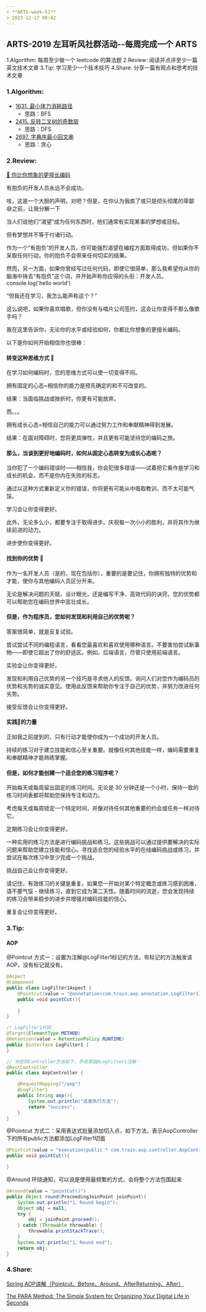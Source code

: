 ```yaml
---
> **ARTS-week-51**
> 2023-12-17 08:42
---
```



## ARTS-2019 左耳听风社群活动--每周完成一个 ARTS
1.Algorithm: 每周至少做一个 leetcode 的算法题
2.Review: 阅读并点评至少一篇英文技术文章
3.Tip: 学习至少一个技术技巧
4.Share: 分享一篇有观点和思考的技术文章

### 1.Algorithm:

- [1631. 最小体力消耗路径](https://leetcode.cn/problems/path-with-minimum-effort/submissions/488099050/) 
    + 思路：BFS
- [2415. 反转二叉树的奇数层](https://leetcode.cn/problems/reverse-odd-levels-of-binary-tree/submissions/489007359/) 
    + 思路：DFS
- [2697. 字典序最小回文串](https://leetcode.cn/problems/lexicographically-smallest-palindrome/submissions/488790912/)
    + 思路：贪心

### 2.Review:

[👏 你比你想象的更擅长编码](https://dev.to/evergrowingdev/youre-better-at-coding-than-you-think-you-are-1gd)

有抱负的开发人员永远不会成功。

哇，这是一个大胆的声明，对吧？但是，在你认为我疯了或只是彻头彻尾的卑鄙😅之前，让我分解一下

当人们说他们“渴望”成为任何东西时，他们通常有实现某事的梦想或目标。

但有梦想并不等于付诸行动。

作为一个“有抱负”的开发人员，你可能强烈渴望在编程方面取得成功，但如果你不采取任何行动，你的抱负不会带来任何切实的结果。

然而，另一方面，如果你曾经写过任何代码，即使它很简单，那么我希望你从你的脑海中抹去“有抱负”这个词，并开始声称你应得的头衔：开发人员。console.log('hello world')

“但我还在学习，我怎么能声称这个？”

这么说吧，如果你喜欢唱歌，但你没有与唱片公司签约，这会让你变得不那么像歌手吗？

我在这里告诉你，无论你的水平或经验如何，你都比你想象的更擅长编码。

以下是你如何开始相信你也很棒：

#### 转变这种思维方式 🤯

在学习如何编码时，您的思维方式可以使一切变得不同。

拥有固定的心态=相信你的能力是预先确定的和不可改变的。

结果：当面临挑战或挫折时，你更有可能放弃。

而。。。

拥有成长心态=相信自己的能力可以通过努力工作和奉献精神得到发展。

结果：在面对障碍时，您将更具弹性，并且更有可能坚持您的编码之旅。

#### 那么，当谈到更好地编码时，如何从固定心态转变为成长心态呢？

当你犯了一个编码错误时——相信我，你会犯很多错误——试着把它看作是学习和成长的机会，而不是你内在失败的标志。

通过以这种方式重新定义你的错误，你将更有可能从中吸取教训，而不太可能气馁。

学习会让你变得更好。

此外，无论多么小，都要专注于取得进步。庆祝每一次小小的胜利，并将其作为继续前进的动力。

进步使你变得更好。

#### 找到你的优势 💪

作为一名开发人员（是的，现在包括你），重要的是要记住，你拥有独特的优势和才能，使你与其他编码人员区分开来。

无论是解决问题的天赋、设计眼光，还是编写干净、高效代码的诀窍，您的优势都可以帮助您在编码世界中茁壮成长。

#### 但是，作为程序员，您如何发现和利用自己的优势呢？

答案很简单，就是反复试验。

尝试尝试不同的编程语言，看看您最喜欢和喜欢使用哪种语言。不要害怕尝试新事物——即使它超出了你的舒适区。例如，后端语言，尽管只使用前端语言。

实验会让你变得更好。

发现和利用自己优势的另一个技巧是寻求他人的反馈。询问人们对您作为编码员的优势和劣势的诚实意见。使用此反馈来帮助你专注于自己的优势，并努力改进任何劣势。

接受反馈会让你变得更好。

#### 实践💫的力量

正如我之前提到的，只有行动才能使你成为一个成功的开发人员。

持续的练习对于建立技能和信心至关重要。就像任何其他技能一样，编码需要重复和奉献精神才能熟练掌握。

#### 但是，如何才能创建一个适合您的练习程序呢？

开始每天或每周留出固定的练习时间。无论是 30 分钟还是一个小时，保持一致的练习时间表都将帮助您保持专注和动力。

考虑每天或每周锁定一个特定时间，并像对待任何其他重要的约会或任务一样对待它。

定期练习会让你变得更好。

一种实用的练习方法是进行编码挑战和练习。这些挑战可以通过提供要解决的实际问题来帮助您建立技能和信心。寻找适合您的经验水平的在线编码挑战或练习，并尝试在每次练习中至少完成一个挑战。

挑战自己会让你变得更好。

请记住，有效练习的关键是重复。如果您一开始对某个特定概念或练习感到困难，请不要气馁 - 继续练习，直到它成为第二天性。随着时间的流逝，您会发现持续的练习会带来稳步的进步并增强对编码技能的信心。

重复会让你变得更好。

### 3.Tip:

#### AOP 

@Pointcut 方式一：设置为注解@LogFilter1标记的方法，有标记的方法触发该AOP，没有标记就没有。

```java
@Aspect
@Component
public class LogFilter1Aspect {
    @Pointcut(value = "@annotation(com.train.aop.annotation.LogFilter1)")
    public void pointCut(){
    
    }
}

// LogFilter1代码：
@Target(ElementType.METHOD)
@Retention(value = RetentionPolicy.RUNTIME)
public @interface LogFilter1 {
}

// 对应的Controller方法如下，手动添加@LogFilter1注解：
@RestController
public class AopController {

    @RequestMapping("/aop")
    @LogFilter1
    public String aop(){
        System.out.println("这是执行方法");
        return "success";
    }
}
```

@Pointcut 方式二：采用表达式批量添加切入点，如下方法，表示AopController下的所有public方法都添加LogFilter1切面

```java
@Pointcut(value = "execution(public * com.train.aop.controller.AopController.*(..))")
public void pointCut(){

}
```

@Around 环绕通知，可以说是使用最频繁的方式，会将整个方法包围起来

```java
@Around(value = "pointCut()")
public Object round(ProceedingJoinPoint joinPoint){
    System.out.println("1、Round begin");
    Object obj = null;
    try {
        obj = joinPoint.proceed();
    } catch (Throwable throwable) {
        throwable.printStackTrace();
    }
    System.out.println("1、Round end");
    return obj;
}
```

### 4.Share:

[Spring AOP讲解（Pointcut、Before、Around、AfterReturning、After）](https://www.cnblogs.com/fhblikesky/p/13692689.html)

[The PARA Method: The Simple System for Organizing Your Digital Life in Seconds](https://fortelabs.com/blog/para/)